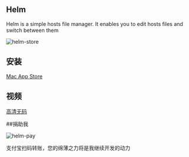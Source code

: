 Helm
-----------------

Helm is a simple hosts file manager. It enables you to edit hosts files and switch between them

![helm-store](https://cloud.githubusercontent.com/assets/1193966/14281832/f8ce6938-fb6d-11e5-85c5-3b45a30f2656.png)


## 安装

<a href="https://itunes.apple.com/us/app/helm/id1099472017?l=zh&ls=1&mt=12">Mac App Store</a>

## 视频

<a href="http://v.qq.com/boke/page/r/0/f/r0191rubu5f.html">高清无码</a>

##捐助我

![helm-pay](https://cloud.githubusercontent.com/assets/1193966/14282551/7595099c-fb71-11e5-8431-467d7067ea09.png)

支付宝扫码转账，您的绵薄之力将是我继续开发的动力



